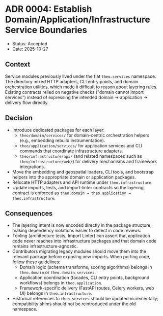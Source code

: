 # ADR 0004: Establish Domain/Application/Infrastructure Service Boundaries

- Status: Accepted
- Date: 2025-10-27

## Context

Service modules previously lived under the flat ``theo.services`` namespace.
The directory mixed HTTP adapters, CLI entry points, and domain orchestration
utilities, which made it difficult to reason about layering rules. Existing
contracts relied on negative checks ("domain cannot import services") instead
of expressing the intended domain → application → delivery flow directly.

## Decision

- Introduce dedicated packages for each layer:
  - ``theo/domain/services/`` for domain-centric orchestration helpers (e.g.,
    embedding rebuild instrumentation).
  - ``theo/application/services/`` for application services and CLI commands
    that coordinate infrastructure adapters.
  - ``theo/infrastructure/api/`` (and related namespaces such as
    ``theo/infrastructure/web/``) for delivery mechanisms and framework
    integrations.
- Move the embedding and geospatial loaders, CLI tools, and bootstrap helpers
  into the appropriate domain or application packages.
- Relocate HTTP adapters and API runtime under ``theo.infrastructure``.
- Update imports, tests, and import-linter contracts so the layering contract is
  enforced as ``theo.domain → theo.application → theo.infrastructure``.

## Consequences

- The layering intent is now encoded directly in the package structure, making
  dependency violations easier to detect in code reviews.
- Tooling (architecture tests, Import Linter) can assert that application code
  never reaches into infrastructure packages and that domain code remains
  infrastructure-agnostic.
- Contributors migrating legacy modules should move them into the relevant
  package before exposing new imports. When porting code, follow these
  guidelines:
  - Domain logic (schema transforms, scoring algorithms) belongs in
    ``theo.domain`` or ``theo.domain.services``.
  - Application coordination (facades, CLI entry points, background workflows)
    belongs in ``theo.application``.
  - Framework-specific delivery (FastAPI routes, Celery workers, web UI) belongs
    in ``theo.infrastructure``.
- Historical references to ``theo.services`` should be updated incrementally;
  compatibility shims should not be reintroduced under the old namespace.
